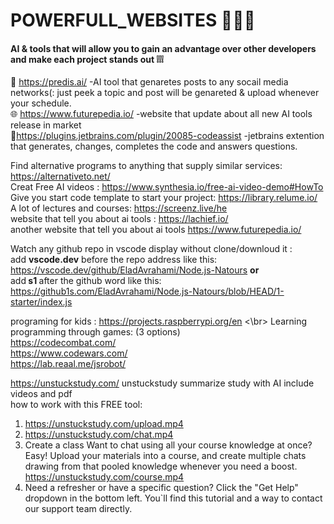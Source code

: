 # POWERFULL_WEBSITES 🦾🤖🤳
#### AI &amp; tools that will allow you to gain an advantage over other developers and make each project stands out ❕❕❕</br>

🤖 https://predis.ai/ -AI tool that genaretes posts to any socail media networks(: just peek a topic and post will be genareted & upload whenever your schedule.</br>
🌐 https://www.futurepedia.io/ -website that update about all new AI tools release in market</br>
🦾https://plugins.jetbrains.com/plugin/20085-codeassist -jetbrains extention that generates, changes, completes the code and answers questions.</br>



Find alternative programs to anything that supply similar services: https://alternativeto.net/ </br>
Creat Free AI videos : https://www.synthesia.io/free-ai-video-demo#HowTo </br>
Give you start code template to start your project: https://library.relume.io/ </br>
A lot of lectures and courses: https://screenz.live/he </br>
website that tell you about ai tools : https://lachief.io/ </br>
another website that tell you about ai tools    https://www.futurepedia.io/

Watch any github repo in vscode display without clone/downloud it :</br>
add <b>vscode.dev</b> before the repo address like this:</br>
https://vscode.dev/github/EladAvrahami/Node.js-Natours <b> or </b> </br>
add<b> s1 </b>after the github word like this:</br>
https://github1s.com/EladAvrahami/Node.js-Natours/blob/HEAD/1-starter/index.js </br>

programing for kids : https://projects.raspberrypi.org/en
 <\br>
Learning programming through games: (3 options) 
</br>
https://codecombat.com/ </br>
https://www.codewars.com/ </br>
https://lab.reaal.me/jsrobot/ </br>

https://unstuckstudy.com/ unstuckstudy summarize study with AI include videos and pdf  </br>
how to work with this FREE tool: </br>
1. https://unstuckstudy.com/upload.mp4
2. https://unstuckstudy.com/chat.mp4
3. Create a class
Want to chat using all your course knowledge at once? Easy! Upload your materials into a course, and create multiple chats drawing from that pooled knowledge whenever you need a boost. https://unstuckstudy.com/course.mp4
4. Need a refresher or have a specific question? Click the "Get Help" dropdown in the bottom left. You`ll find this tutorial and a way to contact our support team directly.









